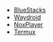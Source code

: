 - [BlueStacks](https://www.bluestacks.com/)
- [Waydroid](https://waydro.id/)
- [NoxPlayer](https://www.bignox.com/)
- [Termux](https://github.com/termux/termux-app)
